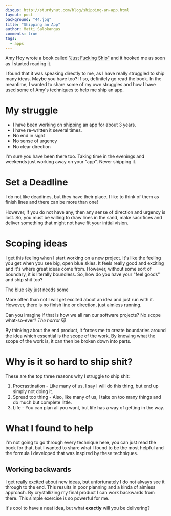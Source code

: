 ```yaml
---
disqus: http://sturdynut.com/blog/shipping-an-app.html
layout: post
background: "44.jpg"
title: "Shipping an App"
author: Matti Salokangas
comments: true
tags:
  - apps
---
```


Amy Hoy wrote a book called ["Just Fucking Ship"](https://shop.stackingthebricks.com/just-fucking-ship) and it hooked me as soon as I started reading it.

I found that it was speaking directly to me, as I have really struggled to ship many ideas.  Maybe you have too?  If so, definitely go read the book.  In
the meantime, I wanted to share some of my own struggles and how I have used some of Amy's techniques to help me ship an app.

# My struggle

- I have been working on shipping an app for about 3 years.
- I have re-written it several times.
- No end in sight
- No sense of urgency
- No clear direction

I'm sure you have been there too.  Taking time in the evenings and weekends just working away on your "app".  Never shipping it.

# Set a Deadline

I do not like deadlines, but they have their place.  I like to think of them as finish lines and there can be more than one!

However, if you do not have any, then any sense of direction and urgency is lost.  So, you must be willing to draw lines in the sand, make sacrifices and deliver something that might not have fit your initial vision.

# Scoping ideas

I get this feeling when I start working on a new project.  It's like the feeling you get when you see big, open blue skies.  It feels really good and exciting and it's where great ideas come from.  However, without some sort of boundary, it is literally boundless.  So, how do you have your "feel goods" and ship shit too?

The blue sky just needs some

More often than not I will get excited about an idea and just run with it.  However, there is no finish line or direction, just aimless running.

Can you imagine if that is how we all ran our software projects?  No scope what-so-ever? _The horror_ 🙀

By thinking about the end product, it forces me to create boundaries around the idea which essential is the scope of the work.  By knowing what the scope of the work is, it can then be broken down into parts.

# Why is it so hard to ship shit?

These are the top three reasons why I struggle to ship shit:

1) Procrastination - Like many of us, I say I will do this thing, but end up simply not doing it.
2) Spread too thing - Also, like many of us, I take on too many things and do much but complete little.
3) Life - You can plan all you want, but life has a way of getting in the way.

# What I found to help

I'm not going to go through every technique here, you can just read the book for that, but I wanted to share what I found to be the most helpful and the formula I developed that was
inspired by these techniques.

## Working backwards

I get really excited about new ideas, but unfortunately I do not always see it through to the end.  This results in poor planning and a kinda of aimless approach.
By crystallizing my final product I can work backwards from there.  This simple exercise is so powerful for me.

It's cool to have a neat idea, but what **exactly** will you be delivering?

##
